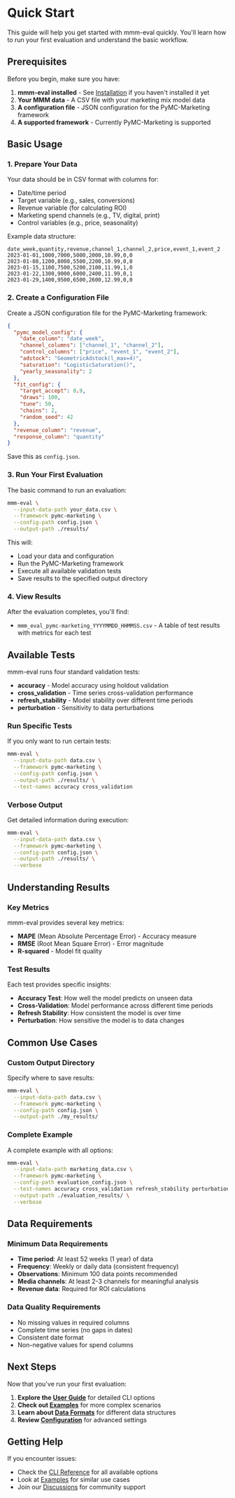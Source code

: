# Quick Start

This guide will help you get started with mmm-eval quickly. You'll learn how to run your first evaluation and understand the basic workflow.

## Prerequisites

Before you begin, make sure you have:

1. **mmm-eval installed** - See [Installation](installation.md) if you haven't installed it yet
2. **Your MMM data** - A CSV file with your marketing mix model data
3. **A configuration file** - JSON configuration for the PyMC-Marketing framework
4. **A supported framework** - Currently PyMC-Marketing is supported

## Basic Usage

### 1. Prepare Your Data

Your data should be in CSV format with columns for:

* Date/time period
* Target variable (e.g., sales, conversions)
* Revenue variable (for calculating ROI)
* Marketing spend channels (e.g., TV, digital, print)
* Control variables (e.g., price, seasonality)

Example data structure:

```csv
date_week,quantity,revenue,channel_1,channel_2,price,event_1,event_2
2023-01-01,1000,7000,5000,2000,10.99,0,0
2023-01-08,1200,8000,5500,2200,10.99,0,0
2023-01-15,1100,7500,5200,2100,11.99,1,0
2023-01-22,1300,9000,6000,2400,11.99,0,1
2023-01-29,1400,9500,6500,2600,12.99,0,0
```

### 2. Create a Configuration File

Create a JSON configuration file for the PyMC-Marketing framework:

```json
{
  "pymc_model_config": {
    "date_column": "date_week",
    "channel_columns": ["channel_1", "channel_2"],
    "control_columns": ["price", "event_1", "event_2"],
    "adstock": "GeometricAdstock(l_max=4)",
    "saturation": "LogisticSaturation()",
    "yearly_seasonality": 2
  },
  "fit_config": {
    "target_accept": 0.9,
    "draws": 100,
    "tune": 50,
    "chains": 2,
    "random_seed": 42
  },
  "revenue_column": "revenue",
  "response_column": "quantity"
}
```

Save this as `config.json`.

### 3. Run Your First Evaluation

The basic command to run an evaluation:

```bash
mmm-eval \
  --input-data-path your_data.csv \
  --framework pymc-marketing \
  --config-path config.json \
  --output-path ./results/
```

This will:

* Load your data and configuration
* Run the PyMC-Marketing framework
* Execute all available validation tests
* Save results to the specified output directory

### 4. View Results

After the evaluation completes, you'll find:

* `mmm_eval_pymc-marketing_YYYYMMDD_HHMMSS.csv` - A table of test results with metrics for each test

## Available Tests

mmm-eval runs four standard validation tests:

* **accuracy** - Model accuracy using holdout validation
* **cross_validation** - Time series cross-validation performance
* **refresh_stability** - Model stability over different time periods
* **perturbation** - Sensitivity to data perturbations

### Run Specific Tests

If you only want to run certain tests:

```bash
mmm-eval \
  --input-data-path data.csv \
  --framework pymc-marketing \
  --config-path config.json \
  --output-path ./results/ \
  --test-names accuracy cross_validation
```

### Verbose Output

Get detailed information during execution:

```bash
mmm-eval \
  --input-data-path data.csv \
  --framework pymc-marketing \
  --config-path config.json \
  --output-path ./results/ \
  --verbose
```

## Understanding Results

### Key Metrics

mmm-eval provides several key metrics:

* **MAPE** (Mean Absolute Percentage Error) - Accuracy measure
* **RMSE** (Root Mean Square Error) - Error magnitude
* **R-squared** - Model fit quality

### Test Results

Each test provides specific insights:

* **Accuracy Test**: How well the model predicts on unseen data
* **Cross-Validation**: Model performance across different time periods
* **Refresh Stability**: How consistent the model is over time
* **Perturbation**: How sensitive the model is to data changes

## Common Use Cases

### Custom Output Directory

Specify where to save results:

```bash
mmm-eval \
  --input-data-path data.csv \
  --framework pymc-marketing \
  --config-path config.json \
  --output-path ./my_results/
```

### Complete Example

A complete example with all options:

```bash
mmm-eval \
  --input-data-path marketing_data.csv \
  --framework pymc-marketing \
  --config-path evaluation_config.json \
  --test-names accuracy cross_validation refresh_stability perturbation \
  --output-path ./evaluation_results/ \
  --verbose
```

## Data Requirements

### Minimum Data Requirements

* **Time period**: At least 52 weeks (1 year) of data
* **Frequency**: Weekly or daily data (consistent frequency)
* **Observations**: Minimum 100 data points recommended
* **Media channels**: At least 2-3 channels for meaningful analysis
* **Revenue data**: Required for ROI calculations

### Data Quality Requirements

* No missing values in required columns
* Complete time series (no gaps in dates)
* Consistent date format
* Non-negative values for spend columns

## Next Steps

Now that you've run your first evaluation:

1. **Explore the [User Guide](../user-guide/cli.md)** for detailed CLI options
2. **Check out [Examples](../examples/basic-usage.md)** for more complex scenarios
3. **Learn about [Data Formats](../user-guide/data-formats.md)** for different data structures
4. **Review [Configuration](../configuration.md)** for advanced settings

## Getting Help

If you encounter issues:

* Check the [CLI Reference](../user-guide/cli.md) for all available options
* Look at [Examples](../examples/basic-usage.md) for similar use cases
* Join our [Discussions](https://github.com/Mutiny-Group/mmm-eval/discussions) for community support